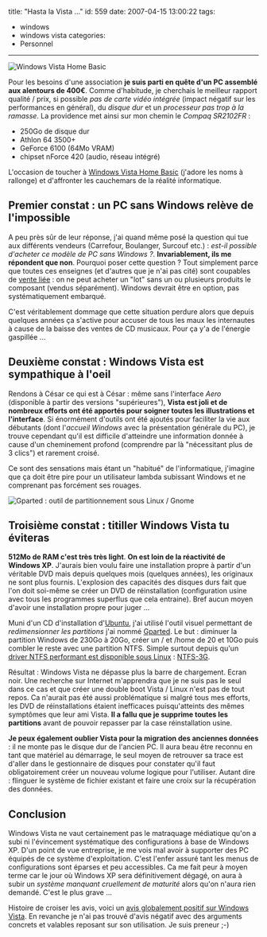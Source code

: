 title: "Hasta la Vista ..."
id: 559
date: 2007-04-15 13:00:22
tags:
- windows
- windows vista
categories:
- Personnel
---

![Windows Vista Home Basic](https://oncletom.io/images/2007/04/windows-vista-home-basic.jpg)

Pour les besoins d'une association **je suis parti en quête d'un PC assemblé aux alentours de 400€**. Comme d'habitude, je cherchais le meilleur rapport qualité / prix, si possible _pas de carte vidéo intégrée_ (impact négatif sur les performances en général), du _disque dur_ et un _processeur pas trop à la ramasse_. La providence met ainsi sur mon chemin le _Compaq SR2102FR_ :

*   250Go de disque dur
*   Athlon 64 3500+
*   GeForce 6100 (64Mo VRAM)
*   chipset nForce 420 (audio, réseau intégré)

L'occasion de toucher à [Windows Vista Home Basic](http://lagranges.typepad.fr/lumiere/2007/01/vistaldition_ho.html) (j'adore les noms à rallonge) et d'affronter les cauchemars de la réalité informatique.
<!--more-->

## Premier constat : un PC sans Windows relève de l'impossible

A peu près sûr de leur réponse, j'ai quand même posé la question qui tue aux différents vendeurs (Carrefour, Boulanger, Surcouf etc.) : <cite>est-il possible d'acheter ce modèle de PC sans Windows ?</cite>. **Invariablement, ils me répondent que non**. Pourquoi poser cette question ? Tout simplement parce que toutes ces enseignes (et d'autres que je n'ai pas cité) sont coupables de [vente liée](http://fr.wikipedia.org/wiki/Vente_li%C3%A9e) : on ne peut acheter un "lot" sans un ou plusieurs produits le composant (vendus séparément). Windows devrait être en option, pas systématiquement embarqué.

C'est véritablement dommage que cette situation perdure alors que depuis quelques années ça s'active pour accuser de tous les maux les internautes à cause de la baisse des ventes de CD musicaux. Pour ça y'a de l'énergie gaspillée ...

## Deuxième constat : Windows Vista est sympathique à l'oeil

Rendons à César ce qui est à César : même sans l'interface _Aero_ (disponible à partir des versions "supérieures"), **Vista est joli et de nombreux efforts ont été apportés pour soigner toutes les illustrations et l'interface**. Si énormément d'outils ont été ajoutés pour faciliter la vie aux débutants (dont l'_accueil Windows_ avec la présentation générale du PC), je trouve cependant qu'il est difficile d'atteindre une information donnée à cause d'un cheminement profond (comprendre par là "nécessitant plus de 3 clics") et rarement croisé.

Ce sont des sensations mais étant un "habitué" de l'informatique, j'imagine que ça doit être pire pour un utilisateur lambda subissant Windows et ne comprenant pas forcément ses rouages.

![Gparted : outil de partitionnement sous Linux / Gnome](https://oncletom.io/images/2007/04/gparted.jpg)

## Troisième constat : titiller Windows Vista tu éviteras

**512Mo de RAM c'est très très light**. **On est loin de la réactivité de Windows XP**. J'aurais bien voulu faire une installation propre à partir d'un véritable DVD mais depuis quelques mois (quelques années), les originaux ne sont plus fournis. L'explosion des capacités des disques durs fait que l'on doit soi-même se créer un DVD de réinstallation (configuration usine avec tous les programmes superflus que cela entraine).
Bref aucun moyen d'avoir une installation propre pour juger ...

Muni d'un CD d'installation d'[Ubuntu](http://www.ubuntu-fr.org/), j'ai utilisé l'outil visuel permettant de _redimensionner les partitions_ j'ai nommé [Gparted](http://gparted.sourceforge.net/). Le but : diminuer la partition Windows de 230Go à 20Go, créer un / et /home de 20 et 10Go puis combler le reste avec une partition NTFS. Simple surtout depuis qu'un [driver NTFS performant est disponible sous Linux](http://linuxfr.org/~jberthon/24172.html) : [NTFS-3G](http://www.ntfs-3g.org/).

Résultat : Windows Vista ne dépasse plus la barre de chargement. Ecran noir. Une recherche sur Internet m'apprendra que je ne suis pas le seul dans ce cas et que créer une double boot Vista / Linux n'est pas de tout repos.
Ca n'aurait pas été aussi problématique si malgré tous mes efforts, les DVD de réinstallations étaient inefficaces puisqu'atteints des mêmes symptômes que leur ami Vista. **Il a fallu que je supprime toutes les partitions** avant de pouvoir repasser par la case réinstallation usine.

**Je peux également oublier Vista pour la migration des anciennes données** : il ne monte pas le disque dur de l'ancien PC. Il aura beau être reconnu en tant que matériel au démarrage, le seul moyen de retrouver sa trace est d'aller dans le gestionnaire de disques pour constater qu'il faut obligatoirement créer un nouveau volume logique pour l'utiliser. Autant dire : flinguer le système de fichier existant et faire une croix sur la récupération des données.

## Conclusion

Windows Vista ne vaut certainement pas le matraquage médiatique qu'on a subi ni l'évincement systématique des configurations à base de Windows XP. D'un point de vue entreprise, je me vois mal avoir à supporter des PC équipés de ce système d'exploitation. C'est l'enfer assuré tant les menus de configurations sont éparses et peu accessibles.
Ca me fait peur à moyen terme car le jour où Windows XP sera définitivement dégagé, on aura à subir un _système manquant cruellement de maturité_ alors qu'on n'aura rien demandé. C'est le plus grave ...

Histoire de croiser les avis, voici un [avis globalement positif sur Windows Vista](http://www.suchablog.com/index.php?2007/01/04/2032-windows-vista-j-ai-teste-pour-vous). En revanche je n'ai pas trouvé d'avis négatif avec des arguments concrets et valables reposant sur son utilisation. Je suis preneur ;-)